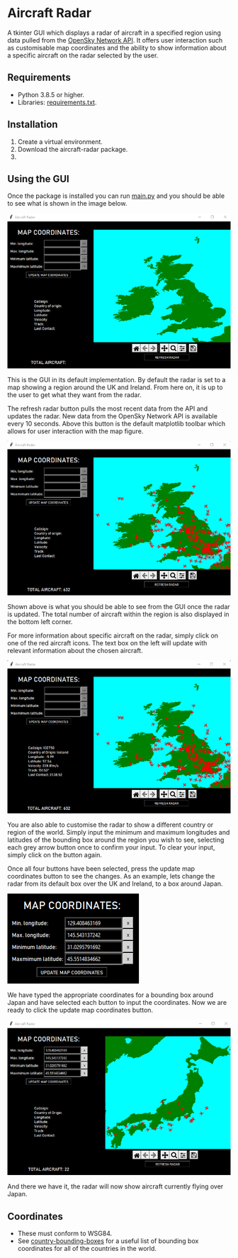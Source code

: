 # Aircraft Radar
A tkinter GUI which displays a radar of aircraft in a specified region using data pulled from the [OpenSky Network  API](https://openskynetwork.github.io/opensky-api/?ref=devresourc.es?ref=devresourc.es?ref=devresourc.es). It offers user interaction such as customisable map coordinates and the ability to show information about a specific aircraft on the radar selected by the user.
## Requirements
- Python 3.8.5 or higher.
- Libraries: [requirements.txt](requirements.txt).
## Installation
1) Create a virtual environment.
2) Download the aircraft-radar package.
3) 
## Using the GUI
Once the package is installed you can run [main.py](main.py) and you should be able to see what is shown in the image below.

![Image1](./example_images/image1.png)

This is the GUI in its default implementation. By default the radar is set to a map showing a region around the UK and Ireland. From here on, it is up to the user to get what they want from the radar.

The refresh radar button pulls the most recent data from the API and updates the radar. New data from the OpenSky Network API is available every 10 seconds. Above this button is the default matplotlib toolbar which allows for user interaction with the map figure.

![Image2](./example_images/image2.png)

Shown above is what you should be able to see from the GUI once the radar is updated. The total number of aircraft within the region is also displayed in the bottom left corner.

For more information about specific aircraft on the radar, simply click on one of the red aircraft icons. The text box on the left will update with relevant information about the chosen aircraft.

![Image3](./example_images/image3.png)

You are also able to customise the radar to show a different country or region of the world. Simply input the minimum and maximum longitudes and latitudes of the bounding box around the region you wish to see, selecting each grey arrow button once to confirm your input. To clear your input, simply click on the button again.

Once all four buttons have been selected, press the update map coordinates button to see the changes.
As an example, lets change the radar from its default box over the UK and Ireland, to a box around Japan.

![Image4](./example_images/image4.png)

We have typed the appropriate coordinates for a bounding box around Japan and have selected each button to input the coordinates. Now we are ready to click the update map coordinates button.

![Image5](./example_images/image5.png)

And there we have it, the radar will now show aircraft currently flying over Japan.

## Coordinates

- These must conform to WSG84.
- See [country-bounding-boxes](https://gist.github.com/graydon/11198540) for a useful list of bounding box coordinates for all of the countries in the world.


